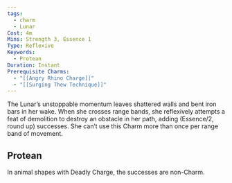```yaml
---
tags:
  - charm
  - Lunar
Cost: 4m
Mins: Strength 3, Essence 1
Type: Reflexive
Keywords:
  - Protean
Duration: Instant
Prerequisite Charms:
  - "[[Angry Rhino Charge]]"
  - "[[Surging Thew Technique]]"
---
```

The Lunar’s unstoppable momentum leaves shattered walls and bent iron bars in her wake. When she crosses range bands, she reflexively attempts a feat of demolition to destroy an obstacle in her path, adding (Essence/2, round up) successes. She can’t use this Charm more than once per range band of movement. 
## Protean 

In animal shapes with Deadly Charge, the successes are non-Charm.